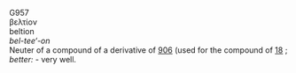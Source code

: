 <body>
  <p>G957<br>  βελτίον  <br> beltion  <br><i>bel-tee‘-on </i><br>Neuter of a compound of a derivative of <a href="g0906.htm">906</a> (used for the compound of <a href="g0018.htm">18</a> ; <i>better:</i> - very well.<br></p>
 </body>